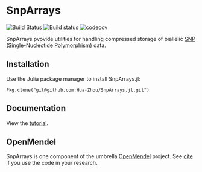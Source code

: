 # SnpArrays

[![Build Status](https://travis-ci.org/Hua-Zhou/SnpArrays.jl.svg?branch=master)](https://travis-ci.org/Hua-Zhou/SnpArrays.jl)
[![Build status](https://ci.appveyor.com/api/projects/status/vw41tj5stjxv1h99/branch/master?svg=true)](https://ci.appveyor.com/project/Hua-Zhou/snparrays-jl/branch/master)
[![codecov](https://codecov.io/gh/Hua-Zhou/SnpArrays.jl/branch/master/graph/badge.svg)](https://codecov.io/gh/Hua-Zhou/SnpArrays.jl)

SnpArrays pvovide utilities for handling compressed storage of biallelic [SNP (Single-Nucleotide Polymorphism)](https://en.wikipedia.org/wiki/Single-nucleotide_polymorphism) data.

## Installation

Use the Julia package manager to install SnpArrays.jl:

    Pkg.clone("git@github.com:Hua-Zhou/SnpArrays.jl.git")

## Documentation

View the [tutorial](https://github.com/Hua-Zhou/SnpArrays.jl/blob/master/docs/snparray.ipynb).

## OpenMendel

SnpArrays is one component of the umbrella [OpenMendel]() project. See [cite]() if you use the code in your research.
